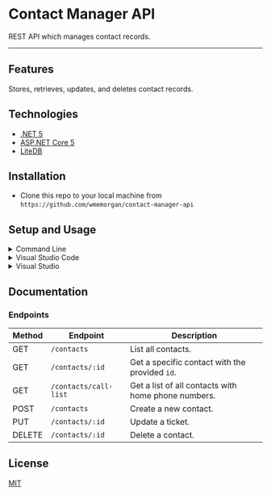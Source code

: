 # Contact Manager API
REST API which manages contact records.


---
## Features
Stores, retrieves, updates, and deletes contact records.


## Technologies

- [.NET 5](https://dotnet.microsoft.com/download)
- [ASP.NET Core 5](https://docs.microsoft.com/en-us/aspnet/core)
- [LiteDB](http://www.litedb.org/)



## Installation
- Clone this repo to your local machine from `https://github.com/wmemorgan/contact-manager-api`


## Setup and Usage
<details>
<summary>Command Line</summary>

#### Prerequisites

- [.NET SDK](https://dotnet.microsoft.com/download/dotnet)

#### Steps

1. Open directory **source\ContactManagerApi** in command line and execute **dotnet run**.
2. Open <https://localhost:5001>.

</details>

<details>
<summary>Visual Studio Code</summary>

#### Prerequisites

- [.NET SDK](https://dotnet.microsoft.com/download/dotnet)
- [Visual Studio Code](https://code.visualstudio.com)
- [C# Extension](https://marketplace.visualstudio.com/items?itemName=ms-vscode.csharp)

#### Steps

1. Open **source** directory in Visual Studio Code.
2. Press **F5**.

</details>

<details>
<summary>Visual Studio</summary>

#### Prerequisites

- [Visual Studio](https://visualstudio.microsoft.com)


#### Steps

1. Open **source\ContactManagerApi.sln** in Visual Studio.
2. Set **ContactManagerApi** as startup project.
3. Press **F5**.

</details>



## Documentation

### Endpoints
| Method | Endpoint                        | Description                                        |
|--------|---------------------------------|----------------------------------------------------|
| GET    | `/contacts` | List all contacts.       |
| GET    | `/contacts/:id` | Get a specific contact with the provided `id`. |
| GET    | `/contacts/call-list` | Get a list of all contacts with home phone numbers. |
| POST    | `/contacts` | Create a new contact. |
| PUT    | `/contacts/:id` | Update a ticket.                   |
| DELETE | `/contacts/:id` | Delete a contact.                            |



## License
[MIT](https://github.com/wmemorgan/contact-manager-api/blob/master/LICENSE)